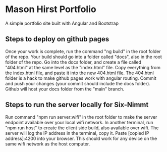 # Mason Hirst Portfolio

A simple portfolio site built with Angular and Bootstrap


## Steps to deploy on github pages
Once your work is complete, run the command "ng build" in the root folder of the repo. 
Your build should go into a folder called "docs", also in the root folder of the repo.
Go into the docs folder, and create a file called "404.html" at the same level as the "index.html" file.
Copy everything from the index.html file, and paste it into the new 404.html file.
The 404.html folder is a hack to make github pages work with angular routing.
Commit and push your changes (your commit should include the docs folder).
Github will host your docs folder from the "main" branch.

## Steps to run the server locally for Six-Nimmt
Run command "npm run server:wifi" in the root folder to make the server endpoint available over your local wifi network.
In another terminal, run "npm run host" to create the client side build, also available over wifi.
The server will log the IP address in the terminal, copy it.
Paste [copied IP address]:4200 into your browser. This should work for any device on the same wifi network as the host computer.
